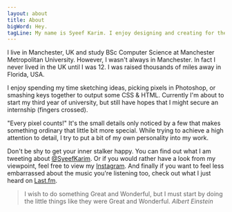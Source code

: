 ```yaml
---
layout: about
title: About
bigWord: Hey.
tagLine: My name is Syeef Karim. I enjoy designing and creating for the web.
---
```


I live in Manchester, UK and study BSc Computer Science at Manchester Metropolitan University. However, I wasn't always in Manchester. In fact I never lived in the UK until I was 12. I was raised thousands of miles away in Florida, USA.

I enjoy spending my time sketching ideas, picking pixels in Photoshop, or smashing keys together to output some CSS & HTML. Currently I'm about to start my third year of university, but still have hopes that I might secure an internship (fingers crossed).

"Every pixel counts!" It's the small details only noticed by a few that makes something ordinary that little bit more special. While trying to achieve a high attention to detail, I try to put a bit of my own personality into my work.

Don't be shy to get your inner stalker happy. You can find out what I am tweeting about [@SyeefKarim](www.twitter.com/syeefkarim). Or if you would rather have a look from my viewpoint, feel free to view my [Instagram](www.instagram.com/syeef). And finally if you want to feel less embarrassed about the music you're listening too, check out what I just heard on [Last.fm](www.last.fm/syeef).

>I wish to do something Great and Wonderful, but I must start by doing the little things like they were Great and Wonderful. <cite>Albert Einstein</cite>